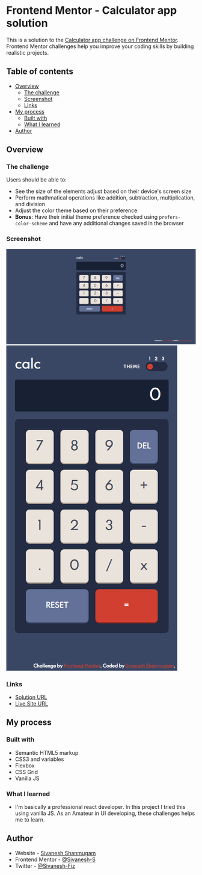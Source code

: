 # Frontend Mentor - Calculator app solution

This is a solution to the [Calculator app challenge on Frontend Mentor](https://www.frontendmentor.io/challenges/calculator-app-9lteq5N29). Frontend Mentor challenges help you improve your coding skills by building realistic projects. 

## Table of contents

- [Overview](#overview)
  - [The challenge](#the-challenge)
  - [Screenshot](#screenshot)
  - [Links](#links)
- [My process](#my-process)
  - [Built with](#built-with)
  - [What I learned](#what-i-learned)
- [Author](#author)


## Overview

### The challenge

Users should be able to:

- See the size of the elements adjust based on their device's screen size
- Perform mathmatical operations like addition, subtraction, multiplication, and division
- Adjust the color theme based on their preference
- **Bonus**: Have their initial theme preference checked using `prefers-color-scheme` and have any additional changes saved in the browser

### Screenshot

![Desktop View](./design/my-desktop.png)
![Mobile View](./design/my-mobile.png)
### Links

- [Solution URL](https://github.com/Sivanesh-S/frontend-challenges/tree/main/calculator-app-main)
- [Live Site URL](https://sivanesh-s.github.io/frontend-challenges/calculator-app-main/)

## My process

### Built with

- Semantic HTML5 markup
- CSS3 and variables
- Flexbox
- CSS Grid
- Vanilla JS


### What I learned

- I'm basically a professional react developer. In this project I tried this using vanilla JS. As an Amateur in UI developing, these challenges helps me to learn.

## Author

- Website - [Sivanesh Shanmugam](https://sivanesh-s.github.io)
- Frontend Mentor - [@Sivanesh-S](https://www.frontendmentor.io/profile/Sivanesh-S)
- Twitter - [@Sivanesh-Fiz](https://www.twitter.com/sivanesh-fiz)
